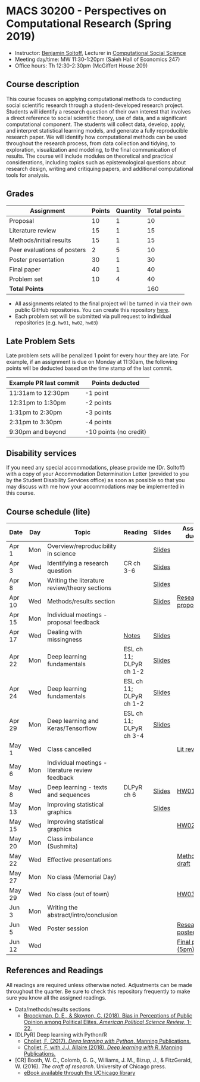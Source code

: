 # MACS 30200 - Perspectives on Computational Research (Spring 2019)

* Instructor: [Benjamin Soltoff](http://www.bensoltoff.com), Lecturer in [Computational Social Science](http://macss.uchicago.edu)
* Meeting day/time: MW 11:30-1:20pm (Saieh Hall of Economics 247)
* Office hours: Th 12:30-2:30pm (McGiffert House 209)

## Course description

This course focuses on applying computational methods to conducting social scientific research through a student-developed research project. Students will identify a research question of their own interest that involves a direct reference to social scientific theory, use of data, and a significant computational component. The students will collect data, develop, apply, and interpret statistical learning models, and generate a fully reproducible research paper. We will identify how computational methods can be used throughout the research process, from data collection and tidying, to exploration, visualization and modeling, to the final communication of results. The course will include modules on theoretical and practical considerations, including topics such as epistemological questions about research design, writing and critiquing papers, and additional computational tools for analysis.

## Grades

|     Assignment              | Points | Quantity | Total points |
|-----------------------------|--------|----------|--------------|
| Proposal                    |    10  |      1   |        10    |
| Literature review           |    15  |      1   |        15    |
| Methods/initial results     |    15  |      1   |        15    |
| Peer evaluations of posters |     2  |      5   |        10    |
| Poster presentation         |    30  |      1   |        30    |
| Final paper                 |    40  |      1   |        40    |
| Problem set                 |    10  |      4   |        40    |
| **Total Points**            |        |          |       160    |

* All assignments related to the final project will be turned in via their own public GitHub repositories. You can create this repository [here](https://classroom.github.com/a/QnC7JReS).
* Each problem set will be submitted via pull request to individual repositories (e.g. `hw01`, `hw02`, `hw03`)

## Late Problem Sets

Late problem sets will be penalized 1 point for every hour they are late. For example, if an assignment is due on Monday at 11:30am, the following points will be deducted based on the time stamp of the last commit.

| Example PR last commit | Points deducted |
| ---------------------- | --------------- |
| 11:31am to 12:30pm     | -1 point       |
| 12:31pm to 1:30pm       | -2 points       |
| 1:31pm to 2:30pm       | -3 points       |
| 2:31pm to 3:30pm       | -4 points       |
| 9:30pm and beyond      | -10 points (no credit) |

## Disability services

If you need any special accommodations, please provide me (Dr. Soltoff) with a copy of your Accommodation Determination Letter (provided to you by the Student Disability Services office) as soon as possible so that you may discuss with me how your accommodations may be implemented in this course.

## Course schedule (lite)

| Date | Day | Topic | Reading | Slides | Assignment due dates |
|--------|-----|--------------------------------------------------|-------------------------------------------------------|------------------------------------------------------------------------|---------------------------------------------------------|
| Apr 1 | Mon | Overview/reproducibility in science |  | [Slides](https://model.uchicago.edu/slides/intro-reproducibility.html) |  |
| Apr 3 | Wed | Identifying a research question | CR ch 3-6 | [Slides](https://model.uchicago.edu/slides/identify-a-question.html) |  |
| Apr 8 | Mon | Writing the literature review/theory sections |  | [Slides](https://model.uchicago.edu/slides/theory-section.html) |  |
| Apr 10 | Wed | Methods/results section |  | [Slides](https://model.uchicago.edu/slides/data-methods-results.html) | [Research proposal](assignments/project-proposal.md) |
| Apr 15 | Mon | Individual meetings - proposal feedback |  |  |  |
| Apr 17 | Wed | Dealing with missingness | [Notes](https://model.uchicago.edu/notes/imputation/) | [Slides](https://model.uchicago.edu/slides/imputation.html) |  |
| Apr 22 | Mon | Deep learning fundamentals | ESL ch 11; DLPyR ch 1-2 | [Slides](https://model.uchicago.edu/slides/what-is-deep-learning.html) |  |
| Apr 24 | Wed | Deep learning fundamentals | ESL ch 11; DLPyR ch 1-2 | [Slides](https://model.uchicago.edu/slides/what-is-deep-learning.html) |  |
| Apr 29 | Mon | Deep learning and Keras/Tensorflow | ESL ch 11; DLPyR ch 3-4 | [Slides](https://model.uchicago.edu/slides/building-blocks.html) |  |
| May 1 | Wed | Class cancelled |  |  | [Lit review draft](assignments/lit-review.md) |
| May 6 | Mon | Individual meetings - literature review feedback |  |  |  |
| May 8 | Wed | Deep learning - texts and sequences | DLPyR ch 6 | [Slides](https://model.uchicago.edu/slides/sequential-data.html) | [HW01](assignments/hw01.md) |
| May 13 | Mon | Improving statistical graphics |  | [Slides](https://model.uchicago.edu/slides/design-eval.html) |  |
| May 15 | Wed | Improving statistical graphics |  |  | [HW02](assignments/hw02.md) |
| May 20 | Mon | Class imbalance (Sushmita) |  |  |  |
| May 22 | Wed | Effective presentations |  |  | [Methods/results draft](assignments/methods-results.md) |
| May 27 | Mon | No class (Memorial Day) |  |  |  |
| May 29 | Wed | No class (out of town) |  |  | [HW03](assignments/hw03.md) |
| Jun 3 | Mon | Writing the abstract/intro/conclusion |  |  |  |
| Jun 5 | Wed | Poster session |  |  | [Research poster](assignments/poster.md) |
| Jun 12 | Wed |  |  |  | [Final paper (5pm)](assignments/final-paper.md) |

## References and Readings ##

All readings are required unless otherwise noted. Adjustments can be made throughout the quarter. Be sure to check this repository frequently to make sure you know all the assigned readings.

* Data/methods/results sections
    * [Broockman, D. E., & Skovron, C. (2018). Bias in Perceptions of Public Opinion among Political Elites. *American Political Science Review*, 1-22.](https://www.cambridge.org/core/journals/american-political-science-review/article/bias-in-perceptions-of-public-opinion-among-political-elites/2EF080E04D3AAE6AC1C894F52642E706/share/1bd83a8a05b6ac177c51e7a19aee1c55f3ef4b97)
* [DLPyR] Deep learning with Python/R
    * [Chollet, F. (2017). *Deep learning with Python*. Manning Publications.](https://www.manning.com/books/deep-learning-with-python)
    * [Chollet, F. with J.J. Allaire (2018). *Deep learning with R*. Manning Publications.](https://www.manning.com/books/deep-learning-with-r)
* [CR] Booth, W. C., Colomb, G. G., Williams, J. M., Bizup, J., & FitzGerald, W. (2016). *The craft of research*. University of Chicago press.
    * [eBook available through the UChicago library](https://ebookcentral.proquest.com/lib/uchicago/detail.action?docID=4785166)
